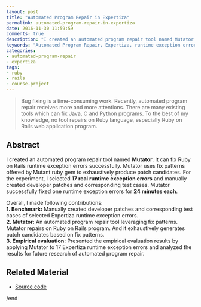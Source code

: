 ```yaml
---
layout: post
title: "Automated Program Repair in Expertiza"
permalink: automated-program-repair-in-expertiza
date: 2016-11-30 11:59:59
comments: true
description: "I created an automated program repair tool named Mutator. It can fix Ruby on Rails runtime exception errors successfully. Mutator uses fix patterns offered by Mutant ruby gem to exhaustively produce patch candidates. For the experiment, I selected 17 real runtime exception errors and manually created developer patches and corresponding test cases. Mutator successfully fixed one runtime exception errors for 24 minutes each."
keywords: "Automated Program Repair, Expertiza, runtime exception error, Mutator, Mutant, benchmark"
categories:
- automated-program-repair
- expertiza
tags:
- ruby
- rails
- course-project
---
```


> Bug fixing is a time-consuming work. Recently, automated program repair receives more and more attentions. There are many existing tools which can fix Java, C and Python programs. To the best of my knowledge, no tool repairs on Ruby language, especially Ruby on Rails web application program.

## Abstract

I created an automated program repair tool named **Mutator**. It can fix Ruby on Rails runtime exception errors successfully. Mutator uses fix patterns offered by Mutant ruby gem to exhaustively produce patch candidates. For the experiment, I selected **17 real runtime exception errors** and manually created developer patches and corresponding test cases. Mutator successfully fixed one runtime exception errors for **24 minutes each**.

Overall, I made following contributions:<br/>
**1. Benchmark:** Manually created developer patches and corresponding test cases of selected Expertiza runtime exception errors.<br/>
**2. Mutator:** An automated program repair tool leveraging fix patterns. Mutator repairs on Ruby on Rails program. And it exhaustively generates patch candidates based on fix patterns.<br/>
**3. Empirical evaluation:** Presented the empirical evaluation results by applying Mutator to 17 Expertiza runtime exception errors and analyzed the results for future research of automated program repair.<br/>

## Related Material

* <u><a href="https://github.com/Automated-Program-Repair-in-Expertiza" target="_blank">Source code</a></u>

/end
